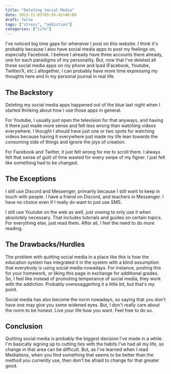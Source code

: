 ```yaml
---
title: "Deleting Social Media"
date: 2023-11-01T05:59:42+08:00
draft: false
tags: ["stress", "addiction"]
categories: ["life"]
---
```


I've noticed big time gaps for whenever I post on this website. I think it's probably because I also have social media apps to post my feelings on, especially Facebook. I believe I already have three accounts there already, one for each paradigms of my personality. But, now that I've deleted all those social media apps on my phone and Ipad (Facebook, Youtube, Twitter/X, etc.) altogether, I can probably have more time expressing my thoughts here and in my personal journal in real life.

## The Backstory
Deleting my social media apps happened out of the blue last night when I started thinking about how I use those apps in general. 

For Youtube, I usually just open the television for that anyways, and having it there just made more sense and felt less wrong than watching videos everywhere. I thought I should have just one or two spots for watching videos because having it everywhere just made my life lean towards the consuming side of things and ignore the joys of creation.

For Facebook and Twitter, it just felt wrong for me to scroll there. I always felt that sense of guilt of time wasted for every swipe of my figner. I just felt like something had to be changed.

## The Exceptions
I still use Discord and Messenger, primarily because I still want to keep in touch with people. I have a friend on Discord, and teachers in Messenger. I have no choice even if I really do want to just use SMS.

I still use Youtube on the web as well, just vowing to only use it when absolutely necessary. That includes tutorials and guides on certain topics. For everything else, just read them. After all, I feel the need to do more reading.

## The Drawbacks/Hurdles
The problem with quitting social media in a place like this is how the education system has integrated it in the system with a blind assumption that everybody is using social media nowadays. For instance, posting this for your homework, or liking this page in exchange for additional grades. So, I feel like instead of promoting temperance of social media, they work with the addiction. Probably overexaggerting it a little bit, but that's my point.

Social media has also become the norm nowadays, so saying that you don't have one may give you some widened eyes. But, I don't really care about the norm to be honest. Live your life how you want. Feel free to do so.

## Conclusion
Quitting social media is probably the biggest decision I've made in a while. I'm basically signing up to cutting ties with the habits I've had all my life, so change in that area can be difficult. But, as I've learned when I read Mediations, when you find something that seems to be better than the method you currently use, then don't be afraid to change for that greater good.
